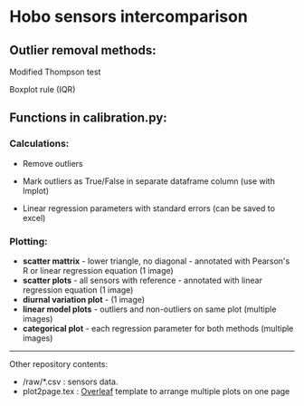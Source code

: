 # Hobo sensors intercomparison

## Outlier removal methods: 

Modified Thompson test

Boxplot rule (IQR)


## Functions in calibration.py:


### Calculations:
    
- Remove outliers

- Mark outliers as True/False in separate dataframe column (use with lmplot)

- Linear regression parameters with standard errors (can be saved to excel)

### Plotting:

- **scatter mattrix** - lower triangle, no diagonal - annotated with Pearson's R or linear regression equation (1 image)
- **scatter plots** - all sensors with reference - annotated with linear regression equation (1 image)
- **diurnal variation plot** -  (1 image)
- **linear model plots** - outliers and non-outliers on same plot (multiple images)
- **categorical plot** - each regression parameter for both methods (multiple images)

---
Other repository contents:

 - /raw/*.csv      : sensors data.
 - plot2page.tex   : [Overleaf](https://www.overleaf.com/) template to arrange multiple plots on one page
